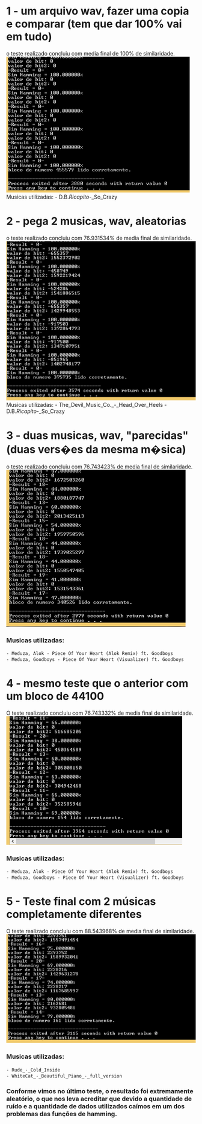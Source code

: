 # 1 - um arquivo wav, fazer uma copia e comparar (tem que dar 100% vai em tudo)

o teste realizado concluiu com media final de 100% de similaridade.
![teste 01](./teste01.PNG)
Musicas utilizadas:
    - D.B._Ricapito_-_So_Crazy

# 2 - pega 2 musicas, wav, aleatorias

o teste realizado concluiu com 76.931534% de media final de similaridade.
![teste 02](./teste02.PNG)
Musicas utilizadas:
    - The_Devil_Music_Co._-_Head_Over_Heels
    - D.B._Ricapito_-_So_Crazy

# 3 - duas musicas, wav, "parecidas" (duas vers�es da mesma m�sica)

o teste realizado concluiu com 76.743423% de media final de similaridade.
![teste 03](./teste03.PNG)
### Musicas utilizadas:
    - Meduza, Alok - Piece Of Your Heart (Alok Remix) ft. Goodboys
    - Meduza, Goodboys - Piece Of Your Heart (Visualizer) ft. Goodboys

# 4 - mesmo teste que o anterior com um bloco de 44100

O teste realizado concluiu com 76.743332% de media final de similaridade.
![teste 04](./teste04.PNG)
### Musicas utilizadas:
    - Meduza, Alok - Piece Of Your Heart (Alok Remix) ft. Goodboys
    - Meduza, Goodboys - Piece Of Your Heart (Visualizer) ft. Goodboys

# 5 - Teste final com 2 músicas completamente diferentes

O teste realizado concluiu com 88.543968% de media final de similaridade.
![teste 05](./teste05.PNG)
### Musicas utilizadas:
    - Rude_-_Cold_Inside
    - WhiteCat_-_Beautiful_Piano_-_full_version

### Conforme vimos no último teste, o resultado foi extremamente aleatório, o que nos leva  acreditar que devido a quantidade de ruído e a quantidade de dados utilizados caímos em um dos problemas das funções de hamming.